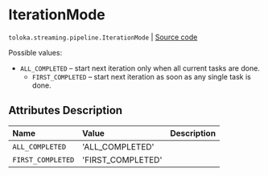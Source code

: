 # IterationMode
`toloka.streaming.pipeline.IterationMode` | [Source code](https://github.com/Toloka/toloka-kit/blob/v1.0.2/src/streaming/pipeline.py#L68)

Possible values:


* `ALL_COMPLETED` – start next iteration only when all current tasks are done.
    * `FIRST_COMPLETED` – start next iteration as soon as any single task is done.

## Attributes Description

| Name | Value | Description |
| :------| :-----------| :----------| 
`ALL_COMPLETED`|'ALL_COMPLETED'|
`FIRST_COMPLETED`|'FIRST_COMPLETED'|
